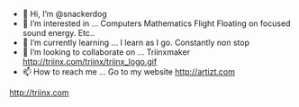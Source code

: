 - 👋 Hi, I’m @snackerdog
- 👀 I’m interested in ...  Computers Mathematics Flight Floating on focused sound energy. Etc..
- 🌱 I’m currently learning ...  I learn as I go. Constantly non stop 
- 💞️ I’m looking to collaborate on ...  Triinxmaker  http://triinx.com/triinx/triinx_logo.gif
- 📫 How to reach me ... Go to my website http://artizt.com 

<!---
snackerdog/snackerdog is a ✨ special ✨ repository because its `README.md` (this file) appears on your GitHub profile.
You can click the Preview link to take a look at your changes.
--->
http://triinx.com
